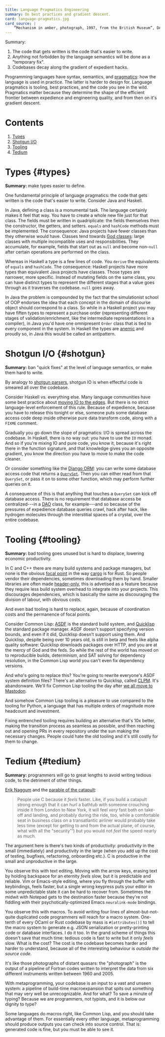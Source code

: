 ```yaml
---
title: Language Pragmatics Engineering
summary: On best practices and gradient descent.
card: language-pragmatics.jpg
card_source: |
    “Mechanism in amber, photograph, 1997, from the British Museum”, DALL-E, June 2022.
---
```


Summary:

1. The code that gets written is the code that's easier to write.
2. Anything not forbidden by the language semantics will be done as a "temporary
   fix".
2. Codebases decay along the gradient of expedient hacks.

Programming languages have syntax, semantics, and [pragmatics][pragma]: how the
language is used in practice. The latter is harder to design for. Language
pragmatics is tooling, best practices, and the code you see in the
wild. Pragmatics matter because they determine the shape of the efficient
frontier between expedience and engineering quality, and from then on it's
gradient descent.

[pragma]: https://en.wikipedia.org/wiki/Pragmatics

# Contents

1. [Types](#types)
1. [Shotgun I/O](#shotgun)
1. [Tooling](#tooling)
1. [Tedium](#tedium)

# Types {#types}

**Summary:** make types easier to define.

One fundamental principle of language pragmatics: the code that gets written is
the code that's easier to write. Consider Java and Haskell.

In Java, defining a class is a monumental task. The language certainly makes it
feel that way. You have to create a whole new file just for that class. The
fields must be written in quadriplicate: the fields themselves then the
constructor, the getters, and setters. `equals` and `hashCode` methods must be
implemented. The consequence: Java projects have fewer classes than they
otherwise would have. Classes tend towards [God classes][god]: large classes
with multiple incompatible uses and responsibilities. They accumulate, for
example, fields that start out as `null` and become non-`null` after certain
operations are performed on the class.

[god]: https://en.wikipedia.org/wiki/God_object

Whereas in Haskell a type is a few lines of code. You `derive` the equivalents
of `equals` and `hashCode`. The consequence: Haskell projects have more types
than equivalent Java projects have classes. Those types are narrower, more
specific. Instead of mutating fields on the same class, you can have distinct
types to represent the different stages that a value goes through as it
traverses the codebase. `null` goes away.

In Java the problem is compounded by the fact that the simulationist school of
OOP endorses the idea that each concept in the domain of discourse object should
correspond to a class. So while in a Haskell project you may have fiften types
to represent a purchase order (representing different stages of
validation/enrichment, like the intermediate representations in a compiler), in
Java you'd have one omnipresent `Order` class that is tied to every component in
the system. In Haskell the types are [anemic][anemia] and proudly so, in Java
this would be called an antipattern.

[anemia]: https://martinfowler.com/bliki/AnemicDomainModel.html

# Shotgun I/O {#shotgun}

**Summary:** ban "quick fixes" at the level of language semantics, or make them
hard to write.

By analogy to [shotgun parsers][shotgun], shotgun IO is when effectful code is
smeared all over the codebase.

[shotgun]: http://langsec.org/papers/langsec-cwes-secdev2016.pdf

Consider Haskell vs. everything else. Many language communities have some best
practice about [moving IO to the edges][edge]. But there is no strict
language-level enforcement of this rule. Because of expedience, because you have
to release this tonight or else, someone puts some database access code deep
inside otherwise pure data transform code, along with a `FIXME` comment.

[edge]: http://eweise.com/post/sideeffects/

Gradually you go down the slope of pragmatics: I/O is spread across the
codebase. In Haskell, there is no way out: you have to use the `IO` monad. And
so if you're mixing IO and pure code, you know it, because it's right there in
the function signature, and that knowledge gives you an opposite gradient, you
know the direction you have to move to make the code cleaner.

Or consider something like the [Django ORM][django]: you can write some database
access code that returns a [`QuerySet`][qs]. Then you can either read from that
`QuerySet`, or pass it on to some other function, which may perform further
queries on it.

[django]: https://docs.djangoproject.com/en/4.2/topics/db/
[qs]: https://docs.djangoproject.com/en/4.2/ref/models/querysets/

A consequence of this is that anything that touches a `QuerySet` can kick off
database access. There is no requirement that database access be
centralized---in a [DAO][dao] class, for example---and so because of the
pressures of expedience database queries crawl, hack after hack, like hydrogen
molecules through the interstitial spaces of a crystal, over the entire
codebase.

[dao]: https://en.wikipedia.org/wiki/Data_access_object

# Tooling {#tooling}

**Summary:** bad tooling goes unused but is hard to displace, lowering economic
productivity.

In C and C++ there are many build systems and package managers, but none is the
obvious [focal point][fp] in the way [cargo][cargo] is for Rust. So people
vendor their dependencies, sometimes downloading them by hand. Smaller libraries
are often made [header-only][header], this is advetised as a feature because
they require less build system overhead to integrate into your projects. This
discourages dependencies, which is basically the same as discouraging the
division of labour, with obvious costs.

[fp]: https://en.wikipedia.org/wiki/Focal_point_(game_theory)
[cargo]: https://doc.rust-lang.org/cargo/
[header]: https://en.wikipedia.org/wiki/Header-only

And even bad tooling is hard to replace, again, because of coordination costs
and the permanence of focal points.

Consider Common Lisp: [ASDF][asdf] is the standard build system, and
[Quicklisp][ql] the standard package manager. ASDF doesn't support specifying
version bounds, and even if it did, Quicklisp doesn't support using them. And
Quicklisp, despite being over 10 years old, is still in beta and feels like
alpha quality software: Quicklisp downloads packages over HTTP, and you are at
the mercy of God and the feds. So while the rest of the world has moved on to
reproducible builds, determinism, and SAT solving for dependency resolution, in
the Common Lisp world you can't even fix dependency versions.

And who's going to replace this? You're going to rewrite everyone's ASDF system
definition files? There's an alternative to Quicklisp, called [CLPM][clpm]. It's
abandonware. We'll fix Common Lisp tooling the day after [we all move to
Mastodon][masto].

[masto]: /article/youre-not-going-anywhere

And somehow Common Lisp tooling is a pleasure to use compared to the tooling for
Python, a language that has multiple orders of magnitude more headcount and
investment.

Fixing entrenched tooling requires building an alternative that's 10x better,
making the transition process as seamless as possible, and then reaching out and
opening PRs in every repository under the sun making the necessary
changes. People could hate the old tooling and it's still costly for them to
change.

# Tedium {#tedium}

**Summary:** programmers will go to great lengths to avoid writing tedious code,
to the detriment of other things.

[Erik Naggum][erik] and the [parable of the catapult][parable]:

[erik]: http://www.loper-os.org/?p=165
[parable]: https://groups.google.com/g/comp.lang.lisp/c/Vn31kjztWpQ#52564cc186195b05

>People use C because it _feels_ faster. Like, if you build a catapult strong
>enough that it can hurl a bathtub with someone crouching inside it from London
>to New York, it will feel _very_ fast both on take-off and landing, and
>probably during the ride, too, while a comfortable seat in business class on a
>transatlantic airliner would probably take less time (except for getting to and
>from the actual plane, of course, what with all the "security"¹) but you would
>not _feel_ the speed nearly as much.

The argument here is there's two kinds of productivity: productivity in the
small (immediately) and productivity in the large (when you add up the cost of
testing, bugfixes, refactoring, onboarding etc.). C is productive in the small
and unproductive in the large.

You observe this with text editing. Moving with the arrow keys, erasing text by
holding backspace for an eternity _feels_ slow, but it is predictable and
reliable. Vim or Emacs-style editing, where you fly through the buffer with
keybindings, feels faster, but a single wrong keypress puts your editor in some
unpredictable state it can be hard to recover from. Sometimes the midwit with
Notepad gets to the destination faster because they're not fiddling with their
psychotically-optimized Emacs `neuralink-mode` bindings.

You observe this with macros. To avoid writing four lines of
almost-but-not-quite duplicated code programmers will reach for a macro
system. One-tenth of every OCaml or Rust codebase by mass is `#[attributes()]`
to tell the macro system to generate e.g. JSON serialization or pretty-printing
code or database interfaces. I do it too. In the grand scheme of things this
doesn't save that much time: tedious code is fast to write but it only _feels_
slow. What is the cost? The cost is the codebase becomes harder and harder to
understand, because all of the interesting behaviour is _outside the source
code_.

It's like those photographs of distant quasars: the "photograph" is the output
of a pipeline of Fortran codes written to interpret the data from six different
instruments written between 1960 and 2005.

With metaprogramming, your codebase is an input to a vast and unseen system: a
pipeline of build-time macroexpansion that spits out something that may very
well be unrecognizable. And for what? To save a minute of typing?  Because we
are programmers, not typists, and it is below our dignity to type?

Some languages do macros right, like Common Lisp, and you should take advantage
of them. For essentially every other language, metaprogramming should produce
outputs you can check into source control. That is: generated code is fine, but
you must be able to see it.

[asdf]: https://asdf.common-lisp.dev/
[ql]: https://www.quicklisp.org/beta/
[clpm]: https://www.clpm.dev/

